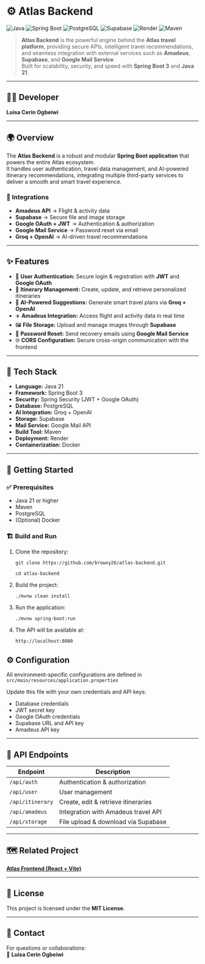 # ⚙️ Atlas Backend

![Java](https://img.shields.io/badge/Java-21-orange?logo=openjdk)
![Spring Boot](https://img.shields.io/badge/Spring%20Boot-3.3-green?logo=springboot)
![PostgreSQL](https://img.shields.io/badge/PostgreSQL-Database-blue?logo=postgresql)
![Supabase](https://img.shields.io/badge/Supabase-Storage-3fcf8e?logo=supabase)
![Render](https://img.shields.io/badge/Render-Deployment-black?logo=render)
![Maven](https://img.shields.io/badge/Maven-Build-cc0000?logo=apachemaven)

> **Atlas Backend** is the powerful engine behind the **Atlas travel platform**, providing secure APIs, intelligent travel recommendations, and seamless integration with external services such as **Amadeus**, **Supabase**, and **Google Mail Service**.  
> Built for scalability, security, and speed with **Spring Boot 3** and **Java 21**.

---

## 👩‍💻 Developer
**Luisa Cerin Ogbeiwi**

---

## 🌍 Overview

The **Atlas Backend** is a robust and modular **Spring Boot application** that powers the entire Atlas ecosystem.  
It handles user authentication, travel data management, and AI-powered itinerary recommendations, integrating multiple third-party services to deliver a smooth and smart travel experience.

### 🔗 Integrations
- **Amadeus API** → Flight & activity data  
- **Supabase** → Secure file and image storage  
- **Google OAuth + JWT** → Authentication & authorization  
- **Google Mail Service** → Password reset via email  
- **Groq + OpenAI** → AI-driven travel recommendations  

---

## ✨ Features

- 🔐 **User Authentication:** Secure login & registration with **JWT** and **Google OAuth**
- 🧳 **Itinerary Management:** Create, update, and retrieve personalized itineraries
- 🤖 **AI-Powered Suggestions:** Generate smart travel plans via **Groq + OpenAI**
- ✈️ **Amadeus Integration:** Access flight and activity data in real time
- 🖼️ **File Storage:** Upload and manage images through **Supabase**
- 📧 **Password Reset:** Send recovery emails using **Google Mail Service**
- 🌐 **CORS Configuration:** Secure cross-origin communication with the frontend

---

## 🧩 Tech Stack

- **Language:** Java 21  
- **Framework:** Spring Boot 3  
- **Security:** Spring Security (JWT + Google OAuth)  
- **Database:** PostgreSQL  
- **AI Integration:** Groq + OpenAI  
- **Storage:** Supabase  
- **Mail Service:** Google Mail API  
- **Build Tool:** Maven  
- **Deployment:** Render  
- **Containerization:** Docker  

---

## 🚀 Getting Started

### ✅ Prerequisites
- Java 21 or higher  
- Maven  
- PostgreSQL  
- (Optional) Docker  

### 🏗️ Build and Run

1. Clone the repository:
   
   ``` git clone https://github.com/browny26/atlas-backend.git ```
   
   ```cd atlas-backend```
   
3. Build the project:

   ```./mvnw clean install```

3. Run the application:

   ```./mvnw spring-boot:run```

4. The API will be available at:

   ```http://localhost:8080```

## ⚙️ Configuration

All environment-specific configurations are defined in  
`src/main/resources/application.properties`

Update this file with your own credentials and API keys:  
- Database credentials  
- JWT secret key  
- Google OAuth credentials  
- Supabase URL and API key  
- Amadeus API key  

---

## 📡 API Endpoints

| Endpoint         | Description                         |
| ---------------- | ----------------------------------- |
| `/api/auth`      | Authentication & authorization      |
| `/api/user`      | User management                     |
| `/api/itinerary` | Create, edit & retrieve itineraries |
| `/api/amadeus`   | Integration with Amadeus travel API |
| `/api/storage`   | File upload & download via Supabase |

---

## 🗺️ Related Project

**[Atlas Frontend (React + Vite)](https://github.com/browny26/atlas-frontend)**

---

## 📄 License

This project is licensed under the **MIT License**.

---

## 💬 Contact

For questions or collaborations:  
📧 **Luisa Cerin Ogbeiwi**
